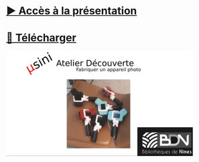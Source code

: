 # [▶ Accès à la présentation](https://usini.github.io/presentation_photoOS)
# [📂 Télécharger](https://github.com/usini/presentation_photoOS/archive/refs/heads/main.zip)

![Slide Introduction à la Présentation de PhotoOS](https://github.com/usini/presentation_photoOS/blob/main/documents/01_Slide_Introduction.png)
